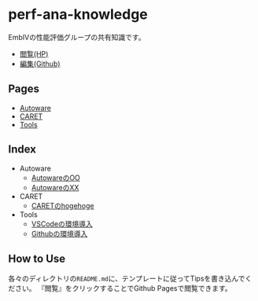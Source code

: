 # perf-ana-knowledge
EmbIVの性能評価グループの共有知識です。

- [閲覧(HP)](https://rokamu623.github.io/perf-ana-knowledge/)
- [編集(Github)](https://github.com/rokamu623/perf-ana-knowledge)

## Pages

- [Autoware](./Autoware)
- [CARET](./CARET)
- [Tools](./Tools)

## Index
- Autoware
  - [AutowareのOO](./Autoware#AutowareのOO)
  - [AutowareのXX](./Autoware#AutowareのXX)
- CARET
  - [CARETのhogehoge](./CARET#CARETのhogehoge)
- Tools
  - [VSCodeの環境導入](./Tools#VSCodeの環境導入)
  - [Githubの環境導入](./Tools#Githubの環境導入)

## How to Use
各々のディレクトリの`README.md`に、テンプレートに従ってTipsを書き込んでください。
『閲覧』をクリックすることでGithub Pagesで閲覧できます。
